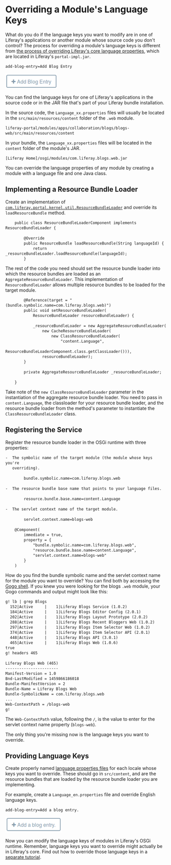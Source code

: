 # Overriding a Module's Language Keys [](id=overriding-a-modules-language-keys)

What do you do if the language keys you want to modify are in one of Liferay's
applications or another module whose source code you don't control? The process
for overriding a module's language keys is different from [the process of overriding Liferay's core language properties](/develop/tutorials/-/knowledge_base/7-0/modifying-core-language-keys), which are located in Liferay's `portal-impl.jar`.

    add-blog-entry=Add Blog Entry

![Figure 1: You can override the language keys of a module deployed to Liferay's OSGi runtime.](../../images/standard-add-blogs-entry.png)

You can find the language keys for one of Liferay's applications in the source
code or in the JAR file that's part of your Liferay bundle installation.

In the source code, the `Language_xx.properties` files will usually be located
in the `src/main/resources/content` folder of the `.web` module. 

    liferay-portal/modules/apps/collaboration/blogs/blogs-web/src/main/resources/content

In your bundle, the `Language_xx.properties` files will be located in the
`content` folder of the module's JAR.

    [Liferay Home]/osgi/modules/com.liferay.blogs.web.jar

You can override the language properties of any module by creating a module with
a language file and one Java class.

## Implementing a Resource Bundle Loader [](id=implementing-a-resource-bundle-loader)

Create an implementation of
[`com.liferay.portal.kernel.util.ResourceBundleLoader`](https://docs.liferay.com/portal/7.0/javadocs/portal-kernel/com/liferay/portal/kernel/util/ResourceBundleLoader.html) and override its
`loadResourceBundle` method.

        public class ResourceBundleLoaderComponent implements ResourceBundleLoader {

            @Override
            public ResourceBundle loadResourceBundle(String languageId) {
                return _resourceBundleLoader.loadResourceBundle(languageId);
            }


The rest of the code you need should set the resource bundle loader into
which the resource bundles are loaded as an `AggregateResourceBundleLoader`.
This implementation of `ResourceBundleLoader` allows multiple resource bundles
to be loaded for the target module. 

            @Reference(target = "(bundle.symbolic.name=com.liferay.blogs.web)")
            public void setResourceBundleLoader(
                ResourceBundleLoader resourceBundleLoader) {

                _resourceBundleLoader = new AggregateResourceBundleLoader(
                    new CacheResourceBundleLoader(
                        new ClassResourceBundleLoader(
                            "content.Language",
                            ResourceBundleLoaderComponent.class.getClassLoader())),
                    resourceBundleLoader);
            }

            private AggregateResourceBundleLoader _resourceBundleLoader;

        }

Take note of the `new ClassResourceBundleLoader` parameter in the instantiation
of the aggregate resource bundle loader. You need to pass in `content.Language`,
the classloader for your resource bundle loader, and the resource bundle loader
from the method's parameter to instantiate the
`ClassResourceBundleLoader` class.

## Registering the Service [](id=registering-the-service)

Register the resource bundle loader in the OSGi runtime with three properties:

    -  The symbolic name of the target module (the module whose keys you're
       overriding).
        
            bundle.symbolic.name=com.liferay.blogs.web

    -  The resource bundle base name that points to your language files.

            resource.bundle.base.name=content.Language

    -  The servlet context name of the target module.

            servlet.context.name=blogs-web

        @Component(
            immediate = true,
            property = {
                "bundle.symbolic.name=com.liferay.blogs.web",
                "resource.bundle.base.name=content.Language",
                "servlet.context.name=blogs-web"
            }
        )

How do you find the bundle symbolic name and the servlet context name for the
module you want to override? You can find both by accessing the [Gogo shell](/develop/reference/-/knowledge_base/7-0/using-the-felix-gogo-shell). If
you knew you were looking for the blogs `.web` module, your Gogo commands and
output might look like this:

    g! lb | grep Blogs
      152|Active     |    1|Liferay Blogs Service (1.0.2)
      184|Active     |    1|Liferay Blogs Editor Config (2.0.1)
      202|Active     |    1|Liferay Blogs Layout Prototype (2.0.2)
      288|Active     |    1|Liferay Blogs Recent Bloggers Web (1.0.2)
      297|Active     |    1|Liferay Blogs Item Selector Web (1.0.2)
      374|Active     |    1|Liferay Blogs Item Selector API (2.0.1)
      448|Active     |    1|Liferay Blogs API (3.0.1)
      465|Active     |    1|Liferay Blogs Web (1.0.6)
    true
    g! headers 465

    Liferay Blogs Web (465)
    -----------------------
    Manifest-Version = 1.0
    Bnd-LastModified = 1459866186018
    Bundle-ManifestVersion = 2
    Bundle-Name = Liferay Blogs Web
    Bundle-SymbolicName = com.liferay.blogs.web
    ... 
    Web-ContextPath = /blogs-web
    g! 

The `Web-ContextPath` value, following the `/`, is the value to enter for the
servlet context name property (`blogs-web`).

The only thing you're missing now is the language keys you want to override.

## Providing Language Keys [](id=providing-language-keys)

Create properly named [language properties files](develop/tutorials/-/knowledge_base/7-0/localizing-your-application#what-are-language-keys) for each locale whose keys
you want to override. These should go in `src/content`, and are the resource
bundles that are loaded by the resource bundle loader you are implementing.

For example, create a `Language_en.properties` file and override English
language keys.

    add-blog-entry=Add a blog entry.

![Figure 2: The language keys in your resource bundle loader module will replace those of the target module.](../../images/localized-add-blog-entry.png)

Now you can modify the language keys of modules in Liferay's OSGi runtime.
Remember, language keys you want to override might actually be in Liferay's
core. Find out how to override those language keys in a [separate tutorial](/develop/tutorials/-/knowledge_base/7-0/modifying-core-language-keys).
